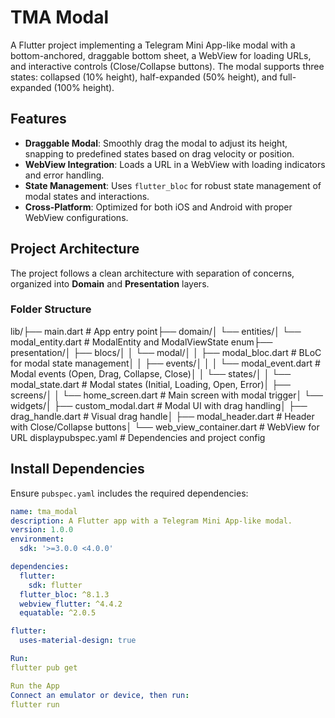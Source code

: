 # TMA Modal

A Flutter project implementing a Telegram Mini App-like modal with a bottom-anchored, draggable bottom sheet, a WebView for loading URLs, and interactive controls (Close/Collapse buttons). The modal supports three states: collapsed (10% height), half-expanded (50% height), and full-expanded (100% height).

## Features
- **Draggable Modal**: Smoothly drag the modal to adjust its height, snapping to predefined states based on drag velocity or position.
- **WebView Integration**: Loads a URL in a WebView with loading indicators and error handling.
- **State Management**: Uses `flutter_bloc` for robust state management of modal states and interactions.
- **Cross-Platform**: Optimized for both iOS and Android with proper WebView configurations.

## Project Architecture
The project follows a clean architecture with separation of concerns, organized into **Domain** and **Presentation** layers.

### Folder Structure

lib/├── main.dart                    # App entry point├── domain/│   └── entities/│       └── modal_entity.dart    # ModalEntity and ModalViewState enum├── presentation/│   ├── blocs/│   │   └── modal/│   │       ├── modal_bloc.dart  # BLoC for modal state management│   │       ├── events/│   │       │   └── modal_event.dart  # Modal events (Open, Drag, Collapse, Close)│   │       └── states/│   │           └── modal_state.dart  # Modal states (Initial, Loading, Open, Error)│   ├── screens/│   │   └── home_screen.dart      # Main screen with modal trigger│   └── widgets/│       ├── custom_modal.dart     # Modal UI with drag handling│       ├── drag_handle.dart      # Visual drag handle│       ├── modal_header.dart     # Header with Close/Collapse buttons│       └── web_view_container.dart  # WebView for URL displaypubspec.yaml                     # Dependencies and project config

## Install Dependencies
Ensure `pubspec.yaml` includes the required dependencies:
```yaml
name: tma_modal
description: A Flutter app with a Telegram Mini App-like modal.
version: 1.0.0
environment:
  sdk: '>=3.0.0 <4.0.0'

dependencies:
  flutter:
    sdk: flutter
  flutter_bloc: ^8.1.3
  webview_flutter: ^4.4.2
  equatable: ^2.0.5

flutter:
  uses-material-design: true

Run:
flutter pub get

Run the App
Connect an emulator or device, then run:
flutter run



